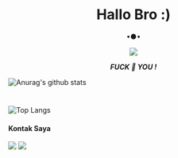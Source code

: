 <h1 align="center"> Hallo Bro :) </h1>
<p align="center">
•●•
</p>

<p align="center">
<img src="https://giffiles.alphacoders.com/120/120248.gif">
</p>
<p align="center">
<i> <b> FUCK 🖕 YOU ! </b> </i>
</p
#

###
![Anurag's github stats](https://github-readme-stats.vercel.app/api?username=yanhukumrimba&show_icons=true&theme=radical)<br>
#


###
![Top Langs](https://github-readme-stats.vercel.app/api/top-langs/?username=yanhukumrimba&layout=compact)
#### Kontak Saya
[![](https://img.shields.io/badge/Facebook-blue?logo=Facebook&logoColor=blue&labelColor=white)](https://www.facebook.com/100055913630645)
[![](https://img.shields.io/badge/Whatsapp-CHAT-red?logo=Whatsapp&logoColor=Brightgreen&labelColor=white)](https://wa.me/6285729271984?text=Asalamualaikum+bang) <br><br>
